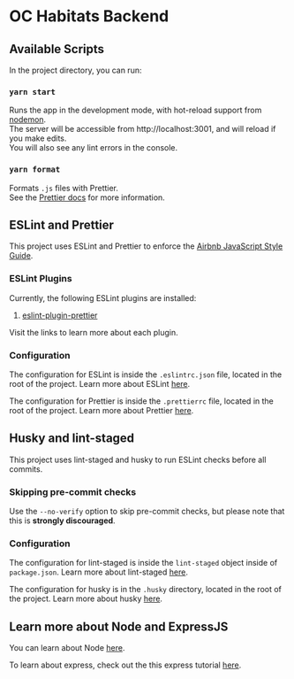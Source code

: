 # OC Habitats Backend

## Available Scripts

In the project directory, you can run:

### `yarn start`

Runs the app in the development mode, with hot-reload support from [nodemon](https://github.com/remy/nodemon).\
The server will be accessible from http://localhost:3001, and will reload if you make edits.\
You will also see any lint errors in the console.

### `yarn format`

Formats `.js` files with Prettier.\
See the [Prettier docs](https://prettier.io/docs/en/index.html) for more information.

## ESLint and Prettier

This project uses ESLint and Prettier to enforce the [Airbnb JavaScript Style Guide](https://github.com/airbnb/javascript).

### ESLint Plugins

Currently, the following ESLint plugins are installed:
1. [eslint-plugin-prettier](https://github.com/prettier/eslint-plugin-prettier)

Visit the links to learn more about each plugin.

### Configuration

The configuration for ESLint is inside the `.eslintrc.json` file, located in the root of the project. Learn more about ESLint [here](https://eslint.org/).

The configuration for Prettier is inside the `.prettierrc` file, located in the root of the project. Learn more about Prettier [here](https://prettier.io/docs/en/index.html).

## Husky and lint-staged

This project uses lint-staged and husky to run ESLint checks before all commits.

### Skipping pre-commit checks

Use the `--no-verify` option to skip pre-commit checks, but please note that this is **strongly discouraged**. 

### Configuration

The configuration for lint-staged is inside the `lint-staged` object inside of `package.json`. Learn more about lint-staged [here](https://github.com/okonet/lint-staged).

The configuration for husky is in the `.husky` directory, located in the root of the project. Learn more about husky [here](https://typicode.github.io/husky/).


## Learn more about Node and ExpressJS

You can learn about Node [here](https://nodejs.org/en/).

To learn about express, check out the this express tutorial [here](https://www.tutorialspoint.com/nodejs/nodejs_express_framework.htm).
